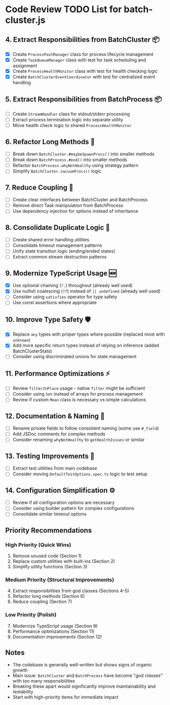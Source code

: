 # Code Review TODO List for batch-cluster.js


## 4. **Extract Responsibilities from BatchCluster** 📦
- [x] Create `ProcessPoolManager` class for process lifecycle management
- [x] Create `TaskQueueManager` class with test for task scheduling and assignment
- [x] Create `ProcessHealthMonitor` class with test for health checking logic
- [x] Create `BatchClusterEventCoordinator` with test for centralized event handling

## 5. **Extract Responsibilities from BatchProcess** 📦
- [ ] Create `StreamHandler` class for stdout/stderr processing
- [ ] Extract process termination logic into separate utility
- [ ] Move health check logic to shared `ProcessHealthMonitor`

## 6. **Refactor Long Methods** 📏
- [ ] Break down `BatchCluster.#maybeSpawnProcs()` into smaller methods
- [ ] Break down `BatchProcess.#end()` into smaller methods
- [ ] Refactor `BatchProcess.whyNotHealthy` using strategy pattern
- [ ] Simplify `BatchCluster.vacuumProcs()` logic

## 7. **Reduce Coupling** 🔗
- [ ] Create clear interfaces between BatchCluster and BatchProcess
- [ ] Remove direct Task manipulation from BatchProcess
- [ ] Use dependency injection for options instead of inheritance

## 8. **Consolidate Duplicate Logic** 🔄
- [ ] Create shared error handling utilities
- [ ] Consolidate timeout management patterns
- [ ] Unify state transition logic (ending/ended states)
- [ ] Extract common stream destruction patterns

## 9. **Modernize TypeScript Usage** 🆕
- [x] Use optional chaining (`?.`) throughout (already well used)
- [x] Use nullish coalescing (`??`) instead of `|| undefined` (already well used)
- [ ] Consider using `satisfies` operator for type safety
- [ ] Use const assertions where appropriate

## 10. **Improve Type Safety** 🛡️
- [x] Replace `any` types with proper types where possible (replaced most with `unknown`)
- [x] Add more specific return types instead of relying on inference (added BatchClusterStats)
- [ ] Consider using discriminated unions for state management

## 11. **Performance Optimizations** ⚡
- [ ] Review `filterInPlace` usage - native `filter` might be sufficient
- [ ] Consider using `Set` instead of arrays for process management
- [ ] Review if custom `Mean` class is necessary vs simple calculations

## 12. **Documentation & Naming** 📝
- [ ] Rename private fields to follow consistent naming (some use `#_field`)
- [ ] Add JSDoc comments for complex methods
- [ ] Consider renaming `whyNotHealthy` to `getHealthIssues` or similar

## 13. **Testing Improvements** 🧪
- [ ] Extract test utilities from main codebase
- [ ] Consider moving `DefaultTestOptions.spec.ts` logic to test setup

## 14. **Configuration Simplification** ⚙️
- [ ] Review if all configuration options are necessary
- [ ] Consider using builder pattern for complex configurations
- [ ] Consolidate similar timeout options

## Priority Recommendations

### High Priority (Quick Wins)
1. Remove unused code (Section 1)
2. Replace custom utilities with built-ins (Section 2)
3. Simplify utility functions (Section 3)

### Medium Priority (Structural Improvements)
4. Extract responsibilities from god classes (Sections 4-5)
5. Refactor long methods (Section 6)
6. Reduce coupling (Section 7)

### Low Priority (Polish)
7. Modernize TypeScript usage (Section 9)
8. Performance optimizations (Section 11)
9. Documentation improvements (Section 12)

## Notes
- The codebase is generally well-written but shows signs of organic growth
- Main issue: `BatchCluster` and `BatchProcess` have become "god classes" with too many responsibilities
- Breaking these apart would significantly improve maintainability and testability
- Start with high-priority items for immediate impact